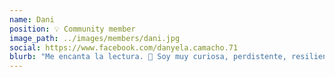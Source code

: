 ```yaml
---
name: Dani
position: 💡 Community member
image_path: ../images/members/dani.jpg
social: https://www.facebook.com/danyela.camacho.71
blurb: "Me encanta la lectura. 📖 Soy muy curiosa, perdistente, resiliente... Líder nata... A veces analizo en demasía las cosas para poder darles el veredicto que crea más apropiado. Pd. Me gustan los retos difíciles, incluyendo a personas.💓"
---
```

